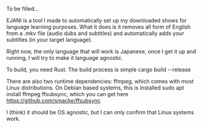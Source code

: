 To be filled...

EJANI is a tool I made to automatically set up my downloaded shows for language learning purposes. What it does is it removes all form of English from a .mkv file (audio dubs and subtitles) and automatically adds your subtitles (in your target language). 

Right now, the only language that will work is Japanese, once I get it up and running, I will try to make it language agnostic. 

To build, you need Rust. The build process is simple
cargo build --release

There are also two runtime dependencies:
ffmpeg, which comes with most Linux distributions. On Debian based systems, this is installed sudo apt install ffmpeg
ffsubsync, which you can get here https://github.com/smacke/ffsubsync

I (think) it should be OS agnostic, but I can only confirm that Linux systems work. 
